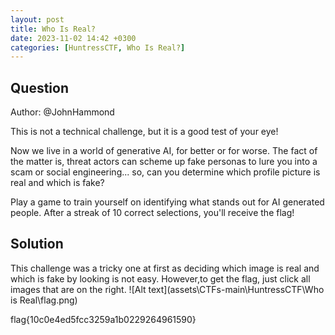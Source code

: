 ```yaml
---
layout: post
title: Who Is Real?
date: 2023-11-02 14:42 +0300
categories: [HuntressCTF, Who Is Real?]
---
```

## Question
Author: @JohnHammond

This is not a technical challenge, but it is a good test of your eye!

Now we live in a world of generative AI, for better or for worse. The fact of the matter is, threat actors can scheme up fake personas to lure you into a scam or social engineering... so, can you determine which profile picture is real and which is fake?

Play a game to train yourself on identifying what stands out for AI generated people. After a streak of 10 correct selections, you'll receive the flag!

## Solution
This challenge was a tricky one at first as deciding which image is real and which is fake by looking is not easy. However,to get the flag, just click all images that are on the right.
![Alt text](assets\CTFs-main\HuntressCTF\Who is Real\flag.png)


flag{10c0e4ed5fcc3259a1b0229264961590}